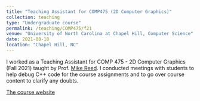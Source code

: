 ```yaml
---
title: "Teaching Assistant for COMP475 (2D Computer Graphics)"
collection: teaching
type: "Undergraduate course"
permalink: /teaching/COMP475/f21
venue: "University of North Carolina at Chapel Hill, Computer Science"
date: 2021-08-18
location: "Chapel Hill, NC"
---
```


I worked as a Teaching Assistant for COMP 475 - 2D Computer Graphics (Fall 2021) taught by Prof. [Mike Reed](https://cs.unc.edu/person/mike-reed). I conducted meetings with students to help debug C++ code for the course assignments and to go over course content to clarify any doubts.

[The course website](https://mikerreed.github.io/f21)
